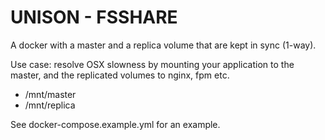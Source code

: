 # UNISON - FSSHARE

A docker with a master and a replica volume that are kept in sync (1-way).

Use case: resolve OSX slowness by mounting your application to the master,
and the replicated volumes to nginx, fpm etc.

* /mnt/master
* /mnt/replica

See docker-compose.example.yml for an example.